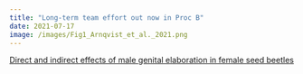 ```yaml
---
title: "Long-term team effort out now in Proc B"
date: 2021-07-17
image: /images/Fig1_Arnqvist_et_al._2021.png
---
```


[Direct and indirect effects of male genital elaboration in female seed beetles](https://royalsocietypublishing.org/doi/abs/10.1098/rspb.2021.1068)
